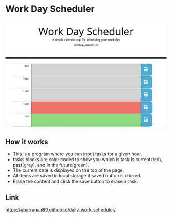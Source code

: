 # Work Day Scheduler
![markdown logo](screen_shot.png)

## How it works 
* This is a program where you can input tasks for a given hour.
* tasks blocks are color coded to show you which is task is current(red), past(gray), and in the future(green). 
* The current date is displayed on the top of the page. 
* All items are saved in local storage if saved button is clicked. 
* Erase the content and click the save button to erase a task. 
## Link
https://abarragan89.github.io/daily-work-scheduler/